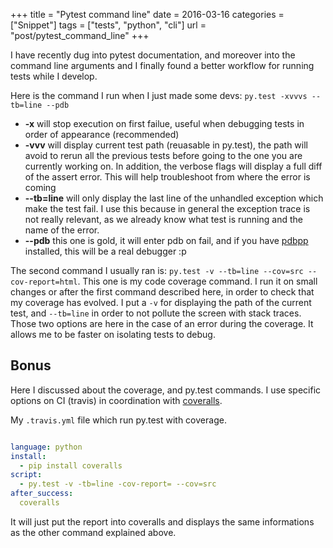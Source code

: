 +++
title = "Pytest command line"
date = 2016-03-16
categories = ["Snippet"]
tags = ["tests", "python", "cli"]
url = "post/pytest_command_line"
+++

I have recently dug into pytest documentation, and moreover into
the command line arguments and I finally found a better workflow
for running tests while I develop.

Here is the command I run when I just made some devs:
`py.test -xvvvs --tb=line --pdb`

  * **-x** will stop execution on first failue, useful when debugging tests
    in order of appearance (recommended)
  * **-vvv** will display current test path (reuasable in py.test), the
    path will avoid to rerun all the previous tests before going to the one
    you are currently working on. In addition, the verbose flags will display
    a full diff of the assert error. This will help troubleshoot from where
    the error is coming
  * **--tb=line** will only display the last line of the unhandled exception
    which make the test fail. I use this because in general the exception
    trace is not really relevant, as we already know what test is running
    and the name of the error.
  * **--pdb** this one is gold, it will enter pdb on fail, and if you have
    [pdbpp](https://pypi.python.org/pypi/pdbpp/) installed, this will be
    a real debugger :p

The second command I usually ran is: `py.test -v --tb=line --cov=src --cov-report=html`.
This one is my code coverage command. I run it on small changes or after the first
command described here, in order to check that my coverage has evolved.
I put a `-v` for displaying the path of the current test, and `--tb=line` in order
to not pollute the screen with stack traces. Those two options are here in the case
of an error during the coverage. It allows me to be faster on isolating tests to
debug.

## Bonus

Here I discussed about the coverage, and py.test commands. I use specific options
on CI (travis) in coordination with [coveralls](https://coveralls.io/).

My `.travis.yml` file which run py.test with coverage.

```yaml

language: python
install:
  - pip install coveralls
script:
  - py.test -v -tb=line -cov-report= --cov=src
after_success:
  coveralls
```

It will just put the report into coveralls and displays the
same informations as the other command explained above.
